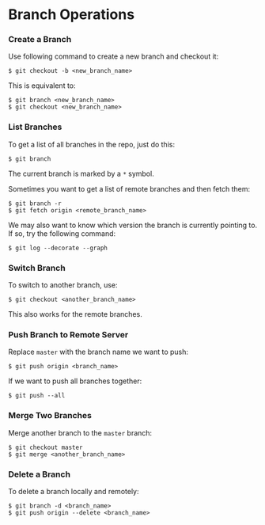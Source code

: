 # Branch Operations

### Create a Branch

Use following command to create a new branch and checkout it:

```console
$ git checkout -b <new_branch_name>
```

This is equivalent to:

```console
$ git branch <new_branch_name>
$ git checkout <new_branch_name>
```

### List Branches

To get a list of all branches in the repo, just do this:

```console
$ git branch
```

The current branch is marked by a `*` symbol.

Sometimes you want to get a list of remote branches and then fetch them:

```console
$ git branch -r
$ git fetch origin <remote_branch_name>
```

We may also want to know which version the branch is currently pointing to. If so, try the following command:

```console
$ git log --decorate --graph
```

### Switch Branch

To switch to another branch, use:

```console
$ git checkout <another_branch_name>
```

This also works for the remote branches.

### Push Branch to Remote Server

Replace `master` with the branch name we want to push:

```console
$ git push origin <branch_name>
```

If we want to push all branches together:

```console
$ git push --all
```
### Merge Two Branches

Merge another branch to the `master` branch:

```console
$ git checkout master
$ git merge <another_branch_name>
```

### Delete a Branch

To delete a branch locally and remotely:

```console
$ git branch -d <branch_name>
$ git push origin --delete <branch_name>
```
